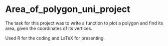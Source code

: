 # Area_of_polygon_uni_project

The task for this project was to write a function to plot a polygon and find its area, given the coordinates of its
vertices. 

Used R for the coding and LaTeX for presenting. 

